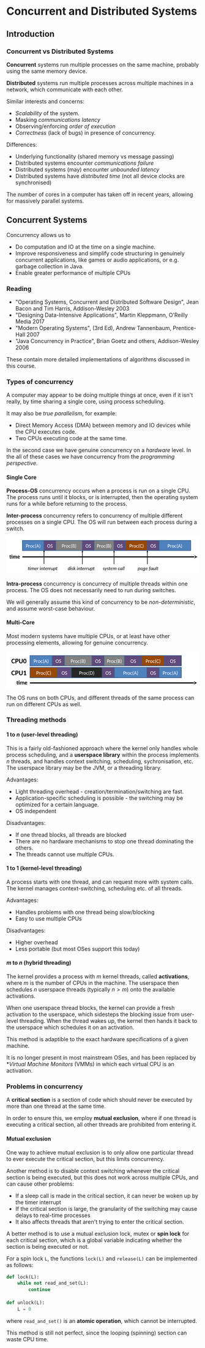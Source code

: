 # Concurrent and Distributed Systems

## Introduction

### Concurrent vs Distributed Systems

**Concurrent** systems run multiple processes on the same machine, probably using the same memory device.

**Distributed** systems run multiple processes across multiple machines in a network, which communicate with each other.

Similar interests and concerns:
- *Scalability* of the system.
- Masking *communications latency*
- Observing/enforcing *order of execution*
- *Correctness* (lack of bugs) in presence of concurrency.

Differences:
- Underlying functionality (shared memory vs message passing)
- Distributed systems encounter *communications failure*
- Distributed systems (may) encounter *unbounded latency*
- Distributed systems have *distributed time* (not all device clocks are synchronised)

The number of cores in a computer has taken off in recent years, allowing for massively parallel systems.

## Concurrent Systems

Concurrency allows us to
- Do computation and IO at the time on a single machine.
- Improve responsiveness and simplify code structuring in genuinely concurrent applications, like games or audio applications, or e.g. garbage collection in Java.
- Enable greater performance of multiple CPUs

### Reading

- "Operating Systems, Concurrent and Distributed Software Design", Jean Bacon and Tim Harris, Addison-Wesley 2003
- "Designing Data-Intensive Applications", Martin Kleppmann, O’Reilly Media 2017
- "Modern Operating Systems", (3rd Ed), Andrew Tannenbaum, Prentice-Hall 2007
- "Java Concurrency in Practice", Brian Goetz and others, Addison-Wesley 2006

These contain more detailed implementations of algorithms discussed in this course.

### Types of concurrency

A computer may appear to be doing multiple things at once, even if it isn't really, by time sharing a single core, using process scheduling.

It may also be *true parallelism*, for example:
- Direct Memory Access (DMA) between memory and IO devices while the CPU executes code.
- Two CPUs executing code at the same time.

In the second case we have genuine concurrency on a *hardware* level. In the all of these cases we have concurrency from the *programming perspective*.

#### Single Core

**Process-OS** concurrency occurs when a process is run on a single CPU. The process runs until it blocks, or is interrupted, then the operating system runs for a while before returning to the process.

**Inter-process** concurrency refers to concurrency of multiple different processes on a single CPU. The OS will run between each process during a switch.

![processInterleaving](notesImages/processInterleaving.png)

**Intra-process** concurrency is concurrecy of multiple threads within one process. The OS does not necessarily need to run during switches.

We will generally assume this kind of concurrency to be *non-deterministic*, and assume worst-case behaviour.

#### Multi-Core

Most modern systems have multiple CPUs, or at least have other processing elements, allowing for genuine concurrency.

![multiCoreInterleaving](notesImages/multiCoreInterleaving.png)

The OS runs on both CPUs, and different threads of the same process can run on different CPUs as well.

### Threading methods

#### 1 to $n$ (user-level threading)

This is a fairly old-fashioned approach where the kernel only handles whole process scheduling, and a **userspace library** within the process implements $n$ threads, and handles context switching, scheduling, sychronisation, etc. The userspace library may be the JVM, or a threading library.

Advantages:
- Light threading overhead - creation/termination/switching are fast.
- Application-specific scheduling is possible - the switching may be optimized for a certain language.
- OS independent

Disadvantages:
- If one thread blocks, all threads are blocked
- There are no hardware mechanisms to stop one thread dominating the others.
- The threads cannot use multiple CPUs.

#### 1 to 1 (kernel-level threading)

A process starts with one thread, and can request more with system calls. The kernel manages context-switching, scheduling etc. of all threads.

Advantages:
- Handles problems with one thread being slow/blocking
- Easy to use multiple CPUs

Disadvantages:
- Higher overhead
- Less portable (but most OSes support this today)

#### $m$ to $n$ (hybrid threading)

The kernel provides a process with $m$ kernel threads, called **activations**, where $m$ is the number of CPUs in the machine. The userspace then schedules $n$ userspace threads (typically $n > m$) onto the available activations.

When one userspace thread blocks, the kernel can provide a fresh activation to the userspace, which sidesteps the blocking issue from user-level threading. When the thread wakes up, the kernel then hands it back to the userspace which schedules it on an activation.

This method is adaptible to the exact hardware specifications of a given machine.

It is no longer present in most mainstream OSes, and has been replaced by **Virtual Machine Monitors* (VMMs) in which each virtual CPU is an activation.

### Problems in concurrency

A **critical section** is a section of code which should never be executed by more than one thread at the same time.

In order to ensure this, we employ **mutual exclusion**, where if one thread is executing a critical section, all other threads are prohibited from entering it.

#### Mutual exclusion

One way to achieve mutual exclusion is to only allow one particular thread to ever execute the critical section, but this limits concurrency.

Another method is to disable context switching whenever the critical section is being executed, but this does not work across multiple CPUs, and can cause other problems:
- If a sleep call is made in the critical section, it can never be woken up by the timer interrupt
- If the critical section is large, the granularity of the switching may cause delays to real-time processes
- It also affects threads that aren't trying to enter the critical section.

A better method is to use a mutual exclusion lock, mutex or **spin lock** for each critical section, which is a global variable indicating whether the section is being executed or not.

For a spin lock `L`, the functions `lock(L)` and `release(L)` can be implemented as follows:
```py
def lock(L):
    while not read_and_set(L):
        continue

def unlock(L):
    L = 0
```
where `read_and_set()` is an **atomic operation**, which cannot be interrupted.

This method is still not perfect, since the looping (spinning) section can waste CPU time.
